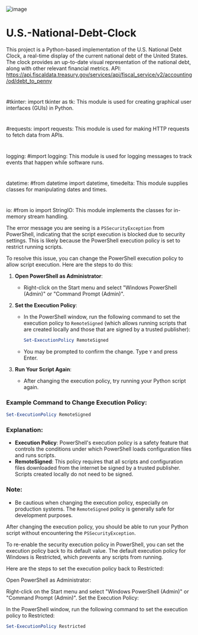  ![image](https://github.com/user-attachments/assets/f0d75bc0-c7c9-4341-8dd7-468b25079fba)


# U.S.-National-Debt-Clock
This project is a Python-based implementation of the U.S. National Debt Clock, a real-time display of the current national debt of the United States. The clock provides an up-to-date visual representation of the national debt, along with other relevant financial metrics.
API: https://api.fiscaldata.treasury.gov/services/api/fiscal_service/v2/accounting/od/debt_to_penny

#
#tkinter:
import tkinter as tk: This module is used for creating graphical user interfaces (GUIs) in Python.
#
#requests:
import requests: This module is used for making HTTP requests to fetch data from APIs.
#
logging:
#import logging: This module is used for logging messages to track events that happen while software runs.
#
datetime:
#from datetime import datetime, timedelta: This module supplies classes for manipulating dates and times.
#
io:
#from io import StringIO: This module implements the classes for in-memory stream handling.

The error message you are seeing is a `PSSecurityException` from PowerShell, indicating that the script execution is blocked due to security settings. This is likely because the PowerShell execution policy is set to restrict running scripts.

To resolve this issue, you can change the PowerShell execution policy to allow script execution. Here are the steps to do this:

1. **Open PowerShell as Administrator**:
   - Right-click on the Start menu and select "Windows PowerShell (Admin)" or "Command Prompt (Admin)".

2. **Set the Execution Policy**:
   - In the PowerShell window, run the following command to set the execution policy to `RemoteSigned` (which allows running scripts that are created locally and those that are signed by a trusted publisher):

     ```powershell
     Set-ExecutionPolicy RemoteSigned
     ```

   - You may be prompted to confirm the change. Type `Y` and press Enter.

3. **Run Your Script Again**:
   - After changing the execution policy, try running your Python script again.

### Example Command to Change Execution Policy:
```powershell
Set-ExecutionPolicy RemoteSigned
```

### Explanation:
- **Execution Policy**: PowerShell's execution policy is a safety feature that controls the conditions under which PowerShell loads configuration files and runs scripts.
- **RemoteSigned**: This policy requires that all scripts and configuration files downloaded from the internet be signed by a trusted publisher. Scripts created locally do not need to be signed.

### Note:
- Be cautious when changing the execution policy, especially on production systems. The `RemoteSigned` policy is generally safe for development purposes.

After changing the execution policy, you should be able to run your Python script without encountering the `PSSecurityException`.

To re-enable the security execution policy in PowerShell, you can set the execution policy back to its default value. The default execution policy for Windows is Restricted, which prevents any scripts from running.

Here are the steps to set the execution policy back to Restricted:

Open PowerShell as Administrator:

Right-click on the Start menu and select "Windows PowerShell (Admin)" or "Command Prompt (Admin)".
Set the Execution Policy:

In the PowerShell window, run the following command to set the execution policy to Restricted:
```powershell
Set-ExecutionPolicy Restricted
```
